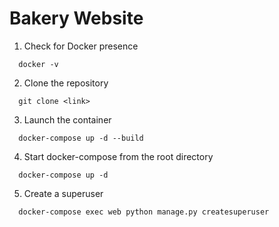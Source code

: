 # Bakery Website

1. Check for Docker presence
```
  docker -v
```

2. Clone the repository
```
  git clone <link>
```

3. Launch the container
```
  docker-compose up -d --build
```

4. Start docker-compose from the root directory
```
  docker-compose up -d
```

5. Create a superuser
```
  docker-compose exec web python manage.py createsuperuser
```
